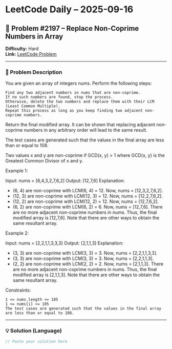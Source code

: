 # LeetCode Daily – 2025-09-16

## 🧠 Problem #2197 – **Replace Non-Coprime Numbers in Array**
**Difficulty:** Hard  
**Link:** [LeetCode Problem](https://leetcode.com/problems/replace-non-coprime-numbers-in-array)

---

### 📝 Problem Description

You are given an array of integers nums. Perform the following steps:


	Find any two adjacent numbers in nums that are non-coprime.
	If no such numbers are found, stop the process.
	Otherwise, delete the two numbers and replace them with their LCM (Least Common Multiple).
	Repeat this process as long as you keep finding two adjacent non-coprime numbers.


Return the final modified array. It can be shown that replacing adjacent non-coprime numbers in any arbitrary order will lead to the same result.

The test cases are generated such that the values in the final array are less than or equal to 108.

Two values x and y are non-coprime if GCD(x, y) > 1 where GCD(x, y) is the Greatest Common Divisor of x and y.

 
Example 1:


Input: nums = [6,4,3,2,7,6,2]
Output: [12,7,6]
Explanation: 
- (6, 4) are non-coprime with LCM(6, 4) = 12. Now, nums = [12,3,2,7,6,2].
- (12, 3) are non-coprime with LCM(12, 3) = 12. Now, nums = [12,2,7,6,2].
- (12, 2) are non-coprime with LCM(12, 2) = 12. Now, nums = [12,7,6,2].
- (6, 2) are non-coprime with LCM(6, 2) = 6. Now, nums = [12,7,6].
There are no more adjacent non-coprime numbers in nums.
Thus, the final modified array is [12,7,6].
Note that there are other ways to obtain the same resultant array.


Example 2:


Input: nums = [2,2,1,1,3,3,3]
Output: [2,1,1,3]
Explanation: 
- (3, 3) are non-coprime with LCM(3, 3) = 3. Now, nums = [2,2,1,1,3,3].
- (3, 3) are non-coprime with LCM(3, 3) = 3. Now, nums = [2,2,1,1,3].
- (2, 2) are non-coprime with LCM(2, 2) = 2. Now, nums = [2,1,1,3].
There are no more adjacent non-coprime numbers in nums.
Thus, the final modified array is [2,1,1,3].
Note that there are other ways to obtain the same resultant array.


 
Constraints:


	1 <= nums.length <= 105
	1 <= nums[i] <= 105
	The test cases are generated such that the values in the final array are less than or equal to 108.

---

### 💡 Solution (Language)

```cpp
// Paste your solution here
